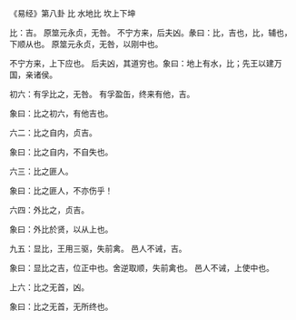 《易经》第八卦 比 水地比 坎上下坤

比：吉。 原筮元永贞，无咎。 不宁方来，后夫凶。彖曰：比，吉也，比，辅也，下顺从也。 原筮元永贞，无咎，以刚中也。

不宁方来，上下应也。 后夫凶，其道穷也。象曰：地上有水，比；先王以建万国，亲诸侯。

初六：有孚比之，无咎。 有孚盈缶，终来有他，吉。

象曰：比之初六，有他吉也。

六二：比之自内，贞吉。

象曰：比之自内，不自失也。

六三：比之匪人。

象曰：比之匪人，不亦伤乎！

六四：外比之，贞吉。

象曰：外比於贤，以从上也。

九五：显比，王用三驱，失前禽。 邑人不诫，吉。

象曰：显比之吉，位正中也。舍逆取顺，失前禽也。 邑人不诫，上使中也。

上六：比之无首，凶。

象曰：比之无首，无所终也。

